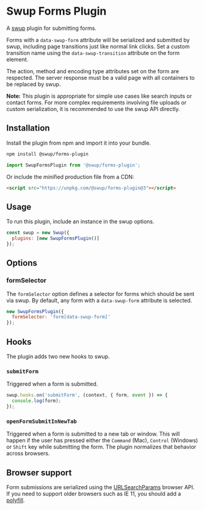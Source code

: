 # Swup Forms Plugin

A [swup](https://swup.js.org) plugin for submitting forms.

Forms with a `data-swup-form` attribute will be serialized and submitted by swup,
including page transitions just like normal link clicks.
Set a custom transition name using the `data-swup-transition` attribute on the form element.

The action, method and encoding type attributes set on the form are respected. The server response must be a valid page with all containers to be replaced by swup.


**Note:** This plugin is appropriate for simple use cases like search inputs or
contact forms. For more complex requirements involving file uploads or custom
serialization, it is recommended to use the swup API directly.

## Installation

Install the plugin from npm and import it into your bundle.

```bash
npm install @swup/forms-plugin
```

```js
import SwupFormsPlugin from '@swup/forms-plugin';
```

Or include the minified production file from a CDN:

```html
<script src="https://unpkg.com/@swup/forms-plugin@3"></script>
```

## Usage

To run this plugin, include an instance in the swup options.

```javascript
const swup = new Swup({
  plugins: [new SwupFormsPlugin()]
});
```

## Options

### formSelector

The `formSelector` option defines a selector for forms which should be sent via
swup. By default, any form with a `data-swup-form` attribute is selected.

```javascript
new SwupFormsPlugin({
  formSelector: 'form[data-swup-form]'
});
```

## Hooks

The plugin adds two new hooks to swup.

### `submitForm`

Triggered when a form is submitted.

```js
swup.hooks.on('submitForm', (context, { form, event }) => {
  console.log(form);
});
```

### `openFormSubmitInNewTab`

Triggered when a form is submitted to a new tab or window. This will happen if the user
has pressed either the `Command` (Mac), `Control` (Windows) or `Shift` key while submitting
the form. The plugin normalizes that behavior across browsers.

## Browser support

Form submissions are serialized using the
[URLSearchParams](https://developer.mozilla.org/en-US/docs/Web/API/URLSearchParams)
browser API. If you need to support older browsers such as IE 11, you should add
a [polyfill](https://github.com/ungap/url-search-params).
